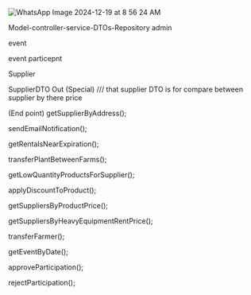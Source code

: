 ![WhatsApp Image 2024-12-19 at 8 56 24 AM](https://github.com/user-attachments/assets/c49de91e-be64-4fa3-b692-be3ac20834fc)





Model-controller-service-DTOs-Repository
admin

event

event particepnt
 
Supplier 

 SupplierDTO Out (Special)
///  that supplier DTO is for compare between supplier by there price


(End point)
getSupplierByAddress();

sendEmailNotification();

getRentalsNearExpiration();

transferPlantBetweenFarms();

getLowQuantityProductsForSupplier();

applyDiscountToProduct();

getSuppliersByProductPrice();

getSuppliersByHeavyEquipmentRentPrice();

transferFarmer();

getEventByDate();

approveParticipation();

rejectParticipation();


